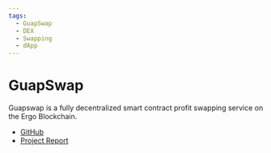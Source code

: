 ```yaml
---
tags:
  - GuapSwap
  - DEX
  - Swapping
  - dApp
---
```


# GuapSwap

Guapswap is a fully decentralized smart contract profit swapping service on the Ergo Blockchain.

- [GitHub](https://github.com/GuapSwap)
- [Project Report](../events/pdf/GuapSwap_-_ErgoHack3_Project_Report.pdf)

